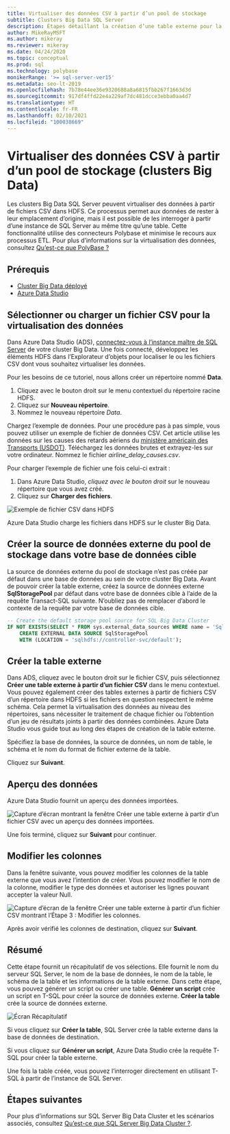 ```yaml
---
title: Virtualiser des données CSV à partir d’un pool de stockage
subtitle: Clusters Big Data SQL Server
description: Étapes détaillant la création d’une table externe pour la virtualisation d’un fichier CSV dans un cluster Big Data
author: MikeRayMSFT
ms.author: mikeray
ms.reviewer: mikeray
ms.date: 04/24/2020
ms.topic: conceptual
ms.prod: sql
ms.technology: polybase
monikerRange: '>= sql-server-ver15'
ms.metadata: seo-lt-2019
ms.openlocfilehash: 7b78e44ee36e9320688a8a6815fbb267f1663d3d
ms.sourcegitcommit: 917df4ffd22e4a229af7dc481dcce3ebba0aa4d7
ms.translationtype: HT
ms.contentlocale: fr-FR
ms.lasthandoff: 02/10/2021
ms.locfileid: "100038669"
---
```

# <a name="virtualize-csv-data-from-storage-pool-big-data-clusters"></a>Virtualiser des données CSV à partir d’un pool de stockage (clusters Big Data)

Les clusters Big Data SQL Server peuvent virtualiser des données à partir de fichiers CSV dans HDFS. Ce processus permet aux données de rester à leur emplacement d’origine, mais il est possible de les interroger à partir d’une instance de SQL Server au même titre qu’une table. Cette fonctionnalité utilise des connecteurs Polybase et minimise le recours aux processus ETL. Pour plus d’informations sur la virtualisation des données, consultez [Qu’est-ce que PolyBase ?](../relational-databases/polybase/polybase-guide.md)

## <a name="prerequisites"></a>Prérequis

- [Cluster Big Data déployé](deployment-guidance.md)
- [Azure Data Studio](../azure-data-studio/download-azure-data-studio.md)

## <a name="select-or-upload-a-csv-file-for-data-virtualization"></a>Sélectionner ou charger un fichier CSV pour la virtualisation des données 

Dans Azure Data Studio (ADS), [connectez-vous à l’instance maître de SQL Server](connect-to-big-data-cluster.md#master) de votre cluster Big Data. Une fois connecté, développez les éléments HDFS dans l’Explorateur d’objets pour localiser le ou les fichiers CSV dont vous souhaitez virtualiser les données. 

Pour les besoins de ce tutoriel, nous allons créer un répertoire nommé **Data**.

1. Cliquez avec le bouton droit sur le menu contextuel du répertoire racine HDFS.
2. Cliquez sur **Nouveau répertoire**.
3. Nommez le nouveau répertoire *Data*.

Chargez l’exemple de données. Pour une procédure pas à pas simple, vous pouvez utiliser un exemple de fichier de données CSV. Cet article utilise les données sur les causes des retards aériens du [ministère américain des Transports (USDOT)](https://www.transtats.bts.gov/OT_Delay/OT_DelayCause1.asp?pn=1). Téléchargez les données brutes et extrayez-les sur votre ordinateur. Nommez le fichier *airline_delay_causes.csv*.

Pour charger l’exemple de fichier une fois celui-ci extrait :

1. Dans Azure Data Studio, *cliquez avec le bouton droit* sur le nouveau répertoire que vous avez créé. 
2. Cliquez sur **Charger des fichiers**.

![Exemple de fichier CSV dans HDFS](media/data-virtualization/100-csv-sample-file-hdfs.png)

Azure Data Studio charge les fichiers dans HDFS sur le cluster Big Data.

## <a name="create-the-storage-pool-external-data-source-in-your-target-database"></a>Créer la source de données externe du pool de stockage dans votre base de données cible

La source de données externe du pool de stockage n’est pas créée par défaut dans une base de données au sein de votre cluster Big Data. Avant de pouvoir créer la table externe, créez la source de données externe **SqlStoragePool** par défaut dans votre base de données cible à l’aide de la requête Transact-SQL suivante. N’oubliez pas de remplacer d’abord le contexte de la requête par votre base de données cible.

```sql
-- Create the default storage pool source for SQL Big Data Cluster
IF NOT EXISTS(SELECT * FROM sys.external_data_sources WHERE name = 'SqlStoragePool')
    CREATE EXTERNAL DATA SOURCE SqlStoragePool
    WITH (LOCATION = 'sqlhdfs://controller-svc/default');
```

## <a name="create-the-external-table"></a>Créer la table externe

Dans ADS, cliquez avec le bouton droit sur le fichier CSV, puis sélectionnez **Créer une table externe à partir d’un fichier CSV** dans le menu contextuel. Vous pouvez également créer des tables externes à partir de fichiers CSV d’un répertoire dans HDFS si les fichiers en question respectent le même schéma. Cela permet la virtualisation des données au niveau des répertoires, sans nécessiter le traitement de chaque fichier ou l’obtention d’un jeu de résultats joints à partir des données combinées. Azure Data Studio vous guide tout au long des étapes de création de la table externe.

Spécifiez la base de données, la source de données, un nom de table, le schéma et le nom du format de fichier externe de la table.

Cliquez sur **Suivant**.

## <a name="preview-data"></a>Aperçu des données

Azure Data Studio fournit un aperçu des données importées.

![Capture d’écran montrant la fenêtre Créer une table externe à partir d’un fichier CSV avec un aperçu des données importées.](media/data-virtualization/130-csv-preview-data.png)

Une fois terminé, cliquez sur **Suivant** pour continuer.

## <a name="modify-columns"></a>Modifier les colonnes

Dans la fenêtre suivante, vous pouvez modifier les colonnes de la table externe que vous avez l’intention de créer. Vous pouvez modifier le nom de la colonne, modifier le type des données et autoriser les lignes pouvant accepter la valeur Null. 

![Capture d’écran de la fenêtre Créer une table externe à partir d’un fichier CSV montrant l’Étape 3 : Modifier les colonnes.](media/data-virtualization/140-csv-modify-columns.png)

Après avoir vérifié les colonnes de destination, cliquez sur **Suivant**.

## <a name="summary"></a>Résumé

Cette étape fournit un récapitulatif de vos sélections. Elle fournit le nom du serveur SQL Server, le nom de la base de données, le nom de la table, le schéma de la table et les informations de la table externe. Dans cette étape, vous pouvez générer un script ou créer une table. **Générer un script** crée un script en T-SQL pour créer la source de données externe. **Créer la table** crée la source de données externe.

![Écran Récapitulatif](media/data-virtualization/150-csv-virtualize-data-summary.png)

Si vous cliquez sur **Créer la table**, SQL Server crée la table externe dans la base de données de destination.

Si vous cliquez sur **Générer un script**, Azure Data Studio crée la requête T-SQL pour créer la table externe.

Une fois la table créée, vous pouvez l’interroger directement en utilisant T-SQL à partir de l’instance de SQL Server.

## <a name="next-steps"></a>Étapes suivantes

Pour plus d’informations sur SQL Server Big Data Cluster et les scénarios associés, consultez [Qu’est-ce que SQL Server Big Data Cluster ?](big-data-cluster-overview.md).
